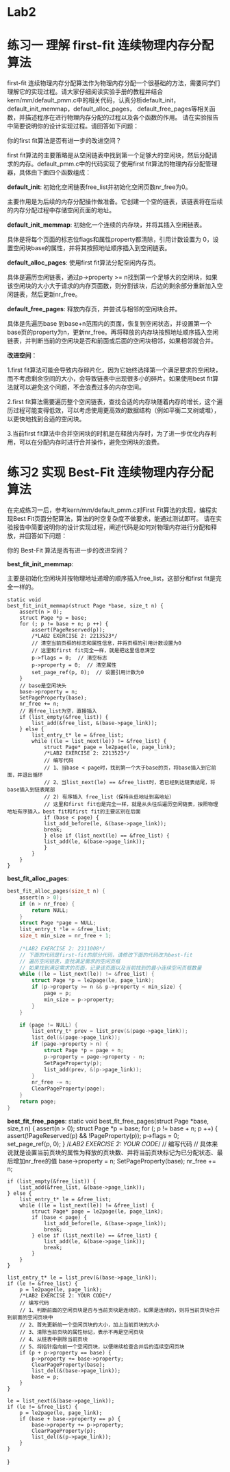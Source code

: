 # Lab2

# 练习一 理解 first-fit 连续物理内存分配算法

first-fit 连续物理内存分配算法作为物理内存分配一个很基础的方法，需要同学们理解它的实现过程。请大家仔细阅读实验手册的教程并结合kern/mm/default_pmm.c中的相关代码，认真分析default_init，default_init_memmap，default_alloc_pages， default_free_pages等相关函数，并描述程序在进行物理内存分配的过程以及各个函数的作用。 请在实验报告中简要说明你的设计实现过程。请回答如下问题：

你的first fit算法是否有进一步的改进空间？

first fit算法的主要策略是从空闲链表中找到第一个足够大的空闲块，然后分配请求的内存。default_pmm.c中的代码实现了使用first fit算法的物理内存分配管理器，具体由下面四个函数组成：

**default_init**: 初始化空闲链表free_list并初始化空闲页数nr_free为0。

主要作用是为后续的内存分配操作做准备。它创建一个空的链表，该链表将在后续的内存分配过程中存储空闲页面的地址。

**default_init_memmap**: 初始化一个连续的内存块，并将其插入空闲链表。

具体是将每个页面的标志位flags和属性property都清除，引用计数设置为 0，设置空闲块base的属性，并将其按照地址顺序插入到空闲链表。

**default_alloc_pages**: 使用first fit算法分配空闲内存页。

具体是遍历空闲链表，通过p->property >= n找到第一个足够大的空闲块，如果该空闲块的大小大于请求的内存页面数，则分割该块，后边的剩余部分重新加入空闲链表，然后更新nr_free。

**default_free_pages**: 释放内存页，并尝试与相邻的空闲块合并。

具体是先遍历base 到base+n范围内的页面，恢复到空闲状态，并设置第一个base页的property为n，更新nr_free。再将释放的内存块按照地址顺序插入空闲链表，并判断当前的空闲块是否和前面或后面的空闲块相邻，如果相邻就合并。

**改进空间**：

1.first fit算法可能会导致内存碎片化，因为它始终选择第一个满足要求的空闲块，而不考虑剩余空间的大小，会导致链表中出现很多小的碎片。如果使用best fit算法就可以避免这个问题，不会浪费过多的内存空间。

2.first fit算法需要遍历整个空闲链表，查找合适的内存块随着内存的增长，这个遍历过程可能变得低效，可以考虑使用更高效的数据结构（例如平衡二叉树或堆），以更快地找到合适的空闲块。

3.当前first fit算法中合并空闲块的时机是在释放内存时，为了进一步优化内存利用，可以在分配内存时进行合并操作，避免空闲块的浪费。

# 练习2 实现 Best-Fit 连续物理内存分配算法

在完成练习一后，参考kern/mm/default_pmm.c对First Fit算法的实现，编程实现Best Fit页面分配算法，算法的时空复杂度不做要求，能通过测试即可。 请在实验报告中简要说明你的设计实现过程，阐述代码是如何对物理内存进行分配和释放，并回答如下问题：

你的 Best-Fit 算法是否有进一步的改进空间？

**best_fit_init_memmap**:

主要是初始化空闲块并按物理地址递增的顺序插入free_list，这部分和first fit是完全一样的。
```
static void
best_fit_init_memmap(struct Page *base, size_t n) {
    assert(n > 0);
    struct Page *p = base;
    for (; p != base + n; p ++) {
        assert(PageReserved(p));
        /*LAB2 EXERCISE 2: 2213523*/ 
        // 清空当前页框的标志和属性信息，并将页框的引用计数设置为0
        // 这里和first fit完全一样，就是把这里信息清空
        p->flags = 0;  // 清空标志
        p->property = 0;  // 清空属性
        set_page_ref(p, 0);  // 设置引用计数为0
    }
    // base是空闲块头
    base->property = n;
    SetPageProperty(base);
    nr_free += n;
    // 若free_list为空，直接插入
    if (list_empty(&free_list)) {
        list_add(&free_list, &(base->page_link));
    } else {
        list_entry_t* le = &free_list;
        while ((le = list_next(le)) != &free_list) {
            struct Page* page = le2page(le, page_link);
            /*LAB2 EXERCISE 2: 2213523*/ 
            // 编写代码
            // 1、当base < page时，找到第一个大于base的页，将base插入到它前面，并退出循环
            // 2、当list_next(le) == &free_list时，若已经到达链表结尾，将base插入到链表尾部
            // 2) 有序插入 free_list（保持从低地址到高地址）
            // 这里和first fit也是完全一样，就是从头往后遍历空闲链表，按照物理地址有序插入，best fit和first fit的主要区别在后面
            if (base < page) {
            list_add_before(le, &(base->page_link));
            break;
            } else if (list_next(le) == &free_list) {
            list_add(le, &(base->page_link));
            }
        }
    }
}
```

**best_fit_alloc_pages**:
```c
best_fit_alloc_pages(size_t n) {
    assert(n > 0);
    if (n > nr_free) {
        return NULL;
    }
    struct Page *page = NULL;
    list_entry_t *le = &free_list;
    size_t min_size = nr_free + 1;
    
    /*LAB2 EXERCISE 2: 2311008*/ 
    // 下面的代码是first-fit的部分代码，请修改下面的代码改为best-fit
    // 遍历空闲链表，查找满足需求的空闲页框
    // 如果找到满足需求的页面，记录该页面以及当前找到的最小连续空闲页框数量
    while ((le = list_next(le)) != &free_list) {
        struct Page *p = le2page(le, page_link);
        if (p->property >= n && p->property < min_size) {
            page = p;
            min_size = p->property;
        }
    }

    if (page != NULL) {
        list_entry_t* prev = list_prev(&(page->page_link));
        list_del(&(page->page_link));
        if (page->property > n) {
            struct Page *p = page + n;
            p->property = page->property - n;
            SetPageProperty(p);
            list_add(prev, &(p->page_link));
        }
        nr_free -= n;
        ClearPageProperty(page);
    }
    return page;
}
```

**best_fit_free_pages**:
static void
best_fit_free_pages(struct Page *base, size_t n) {
    assert(n > 0);
    struct Page *p = base;
    for (; p != base + n; p ++) {
        assert(!PageReserved(p) && !PageProperty(p));
        p->flags = 0;
        set_page_ref(p, 0);
    }
    /*LAB2 EXERCISE 2: YOUR CODE*/ 
    // 编写代码
    // 具体来说就是设置当前页块的属性为释放的页块数、并将当前页块标记为已分配状态、最后增加nr_free的值
    base->property = n;
    SetPageProperty(base);
    nr_free += n;

    if (list_empty(&free_list)) {
        list_add(&free_list, &(base->page_link));
    } else {
        list_entry_t* le = &free_list;
        while ((le = list_next(le)) != &free_list) {
            struct Page* page = le2page(le, page_link);
            if (base < page) {
                list_add_before(le, &(base->page_link));
                break;
            } else if (list_next(le) == &free_list) {
                list_add(le, &(base->page_link));
                break;
            }
        }
    }

    list_entry_t* le = list_prev(&(base->page_link));
    if (le != &free_list) {
        p = le2page(le, page_link);
        /*LAB2 EXERCISE 2: YOUR CODE*/ 
        // 编写代码
        // 1、判断前面的空闲页块是否与当前页块是连续的，如果是连续的，则将当前页块合并到前面的空闲页块中
        // 2、首先更新前一个空闲页块的大小，加上当前页块的大小
        // 3、清除当前页块的属性标记，表示不再是空闲页块
        // 4、从链表中删除当前页块
        // 5、将指针指向前一个空闲页块，以便继续检查合并后的连续空闲页块
        if (p + p->property == base) {
            p->property += base->property;
            ClearPageProperty(base);
            list_del(&(base->page_link));
            base = p;
        }
    }

    le = list_next(&(base->page_link));
    if (le != &free_list) {
        p = le2page(le, page_link);
        if (base + base->property == p) {
            base->property += p->property;
            ClearPageProperty(p);
            list_del(&(p->page_link));
        }
    }
}




